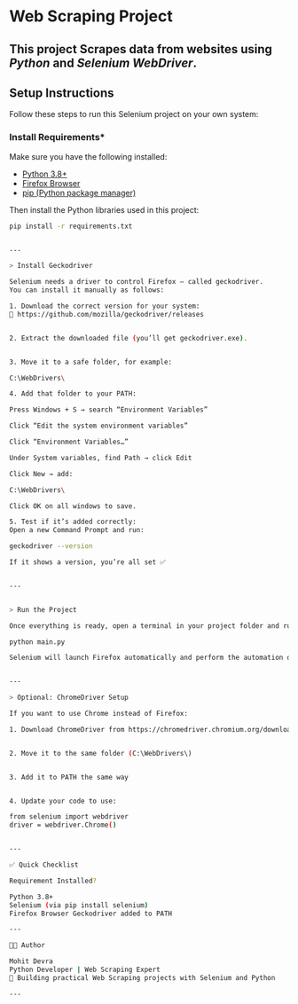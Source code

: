 # Web Scraping Project

This project Scrapes data from websites using *Python* and *Selenium WebDriver*.
---

## Setup Instructions

Follow these steps to run this Selenium project on your own system:

###  Install Requirements*

Make sure you have the following installed:
- [Python 3.8+](https://www.python.org/downloads/)
- [Firefox Browser](https://www.mozilla.org/en-US/firefox/new/)
- [pip (Python package manager)](https://pip.pypa.io/en/stable/installation/)

Then install the Python libraries used in this project:
```bash
pip install -r requirements.txt


---

> Install Geckodriver

Selenium needs a driver to control Firefox — called geckodriver.
You can install it manually as follows:

1. Download the correct version for your system:
🔗 https://github.com/mozilla/geckodriver/releases


2. Extract the downloaded file (you’ll get geckodriver.exe).


3. Move it to a safe folder, for example:

C:\WebDrivers\

4. Add that folder to your PATH:

Press Windows + S → search “Environment Variables”

Click “Edit the system environment variables”

Click “Environment Variables…”

Under System variables, find Path → click Edit

Click New → add:

C:\WebDrivers\

Click OK on all windows to save.

5. Test if it’s added correctly:
Open a new Command Prompt and run:

geckodriver --version

If it shows a version, you’re all set ✅


---


> Run the Project

Once everything is ready, open a terminal in your project folder and run:

python main.py

Selenium will launch Firefox automatically and perform the automation defined in your script.


---

> Optional: ChromeDriver Setup

If you want to use Chrome instead of Firefox:

1. Download ChromeDriver from https://chromedriver.chromium.org/downloads


2. Move it to the same folder (C:\WebDrivers\)


3. Add it to PATH the same way


4. Update your code to use:

from selenium import webdriver
driver = webdriver.Chrome()


---

✅ Quick Checklist

Requirement	Installed?

Python 3.8+	
Selenium (via pip install selenium)
Firefox Browser	Geckodriver added to PATH	

---

👨‍💻 Author

Mohit Devra
Python Developer | Web Scraping Expert
🚀 Building practical Web Scraping projects with Selenium and Python

---
